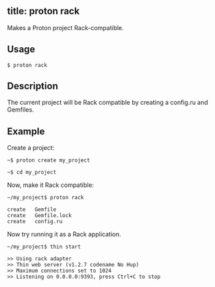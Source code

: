 title: proton rack
--
Makes a Proton project Rack-compatible.

##  Usage

    $ proton rack

## Description

   The current project will be Rack compatible by creating a config.ru and 
   Gemfiles.

##  Example

  Create a project:

    ~$ proton create my_project

    ~$ cd my_project

  Now, make it Rack compatible:

    ~/my_project$ proton rack

    create   Gemfile
    create   Gemfile.lock
    create   config.ru

  Now try running it as a Rack application.

    ~/my_project$ thin start
    
    >> Using rack adapter
    >> Thin web server (v1.2.7 codename No Hup)
    >> Maximum connections set to 1024
    >> Listening on 0.0.0.0:9393, press Ctrl+C to stop
